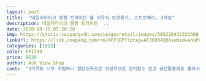 ```yaml
---
layout: post 
title:  "데일리라이크 봉봉 트라이탄 볼 이유식 보관용기, 스트로베리, 3개입" 
description: 데일리라이크 봉봉 트라이탄  ..
date: 2020-08-15 07:20:28 
img: https://static.coupangcdn.com/image/retail/images/585226432221368-770b557e-52d5-4364-89a0-5a901f5ed64c.jpg 
linkUrl: https://link.coupang.com/re/AFFSDP?lptag=AF3600438&subid=ahnPublicAsk&pageKey=184507649&itemId=528016903&vendorItemId=4373224385&traceid=V0-113-8145ef9d374e2ea7 
categories: [1013] 
color: FF1744 
price: 8630 
author: Ask View Shop 
cont:  "‼️가격도 너무 저렴하니 열탕소독으로 위생적으로 관리할수 있고 공간활용에도 좋아서 앞으로 이제품 계속 쓸까해요.<br/><br/>✔️계량표시가 잘되어있어요.<br/> 혹 계량글씨가 지워지더라도 계량이 가능하게 볼록표시되어있어서 좋아요.<br/> 온즈표시까지 있더라구요.<br/><br/>✔️너무 가벼워요<br/>✔️열탕 소독 가능해요<br/>✔️자리를 많이 차지하지않고 쓰러질 염려가 없어 좋아요.<br/> 용기끼리 합체가 된다고 해야하나? 딱 포개지는데 쉽게 떨어지지않아서 좋아요.<br/><br/>구매 하기전에 상품그림에 3개가 왜 쌓여있는지 신경 안썼는데 나중에 받고서 알았어요 .<br/><br/>냉장고 위칸에 넣을때 편해요.<br/><br/>다양한 소재들꺼 써보고 계속 주문하려구요.<br/><br/>또 가지고 있던 분유 데우는 워머 있었는데 진짜 분유 데울일이 신생아 이후론 없어서 안 쓰고 있었는데 이제야 빛을 보네요 ㅋㅋㅋ<br/>뚜껑안에 아주 얇은 고무링이 들어있는데<br/>뚜껑위로 툭 집어넣으면 2개가 연결되고 그 위로 또 하나 연결하면 3개 되고 한번에 들어서 냉장고에 넣고 중탕할때 꺼낼때는 살짝 툭하고 빼면 쉽게 빠지고 너무 실용적이라 좋더라구요 .<br/><br/>먼저 색상이나 디자인면에서 맘에 들었는데<br/>무엇보다 용기가 투명하고 아직까지는 눈금이 선명한데 지워지더라도 표시가 다른방법으로 더 되어있어 센스 있네요<br/>사이즈 작지만 손에들고 아이한테 먹이기도 편하고,<br/>상세정보 읽어보고 국산인것도 글쿠 전체적으로<br/>열탕 소독은 정말 마음에 드는 부분이예요 .<br/><br/>이유식 만들고 3개가 연결이 되라구요 .<br/><br/>이유식 시작해서 용기가 많이 필요해서 주문해보았어요.<br/><br/>조금 아쉬운 점은 아직 초기 이유식이라 눈금이 50미리부터 있다는 그점이 조금 아쉽지만 금방 또 이유식 50부터 먹여야 하니까 크게 실망할 부분은 아니라고 생각해요 .<br/><br/>초기이유식 하기에 좋아서 구매했어요.<br/><br/>특별히 빼서 닦을순 없을것 같고 초기에는 흐르지 않게 보관이 중요해서 그런지 담아보니깐 안흘러서 좋아요.<br/><br/>하나씩 올려서 쌓을 필요없으니 그냥 툭하고 쉽게 넣고 닫으면 끝 <br/>혹시 몰라서 30초 까지는 안하고 그냥 담궜다 빼는 정도고 설명에 절대 감싸서 집게로 잡지 말라고 해서 살짝 입구분만 잡아서 물 버리고 건조대로 옮깁니다.<br/><br/>" 
---
```


